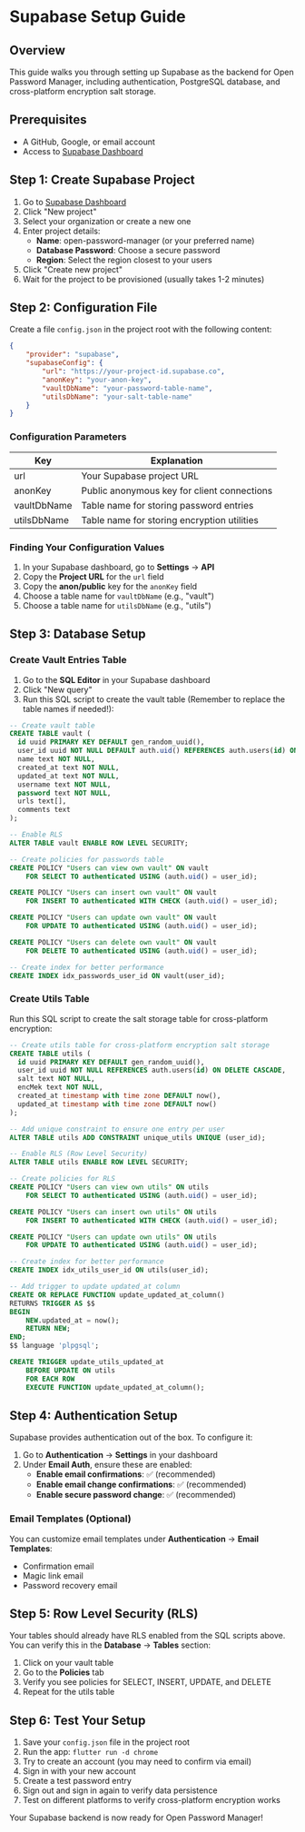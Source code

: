 # Supabase Setup Guide

## Overview
This guide walks you through setting up Supabase as the backend for Open Password Manager, including authentication, PostgreSQL database, and cross-platform encryption salt storage.

## Prerequisites
- A GitHub, Google, or email account
- Access to [Supabase Dashboard](https://supabase.com/dashboard)

## Step 1: Create Supabase Project

1. Go to [Supabase Dashboard](https://supabase.com/dashboard)
2. Click "New project"
3. Select your organization or create a new one
4. Enter project details:
   - **Name**: open-password-manager (or your preferred name)
   - **Database Password**: Choose a secure password
   - **Region**: Select the region closest to your users
5. Click "Create new project"
6. Wait for the project to be provisioned (usually takes 1-2 minutes)

## Step 2: Configuration File

Create a file `config.json` in the project root with the following content:

```json
{
    "provider": "supabase",
    "supabaseConfig": {
        "url": "https://your-project-id.supabase.co",
        "anonKey": "your-anon-key",
        "vaultDbName": "your-password-table-name",
        "utilsDbName": "your-salt-table-name"
    }
}
```

### Configuration Parameters

| Key | Explanation |
| --- | --- |
| url | Your Supabase project URL |
| anonKey | Public anonymous key for client connections |
| vaultDbName | Table name for storing password entries |
| utilsDbName | Table name for storing encryption utilities |

### Finding Your Configuration Values

1. In your Supabase dashboard, go to **Settings** → **API**
2. Copy the **Project URL** for the `url` field
3. Copy the **anon/public** key for the `anonKey` field
4. Choose a table name for `vaultDbName` (e.g., "vault")
5. Choose a table name for `utilsDbName` (e.g., "utils")

## Step 3: Database Setup

### Create Vault Entries Table

1. Go to the **SQL Editor** in your Supabase dashboard
2. Click "New query"
3. Run this SQL script to create the vault table (Remember to replace the table names if needed!):

```sql
-- Create vault table
CREATE TABLE vault (
  id uuid PRIMARY KEY DEFAULT gen_random_uuid(),
  user_id uuid NOT NULL DEFAULT auth.uid() REFERENCES auth.users(id) ON DELETE CASCADE,
  name text NOT NULL,
  created_at text NOT NULL,
  updated_at text NOT NULL,
  username text NOT NULL,
  password text NOT NULL,
  urls text[],
  comments text
);

-- Enable RLS
ALTER TABLE vault ENABLE ROW LEVEL SECURITY;

-- Create policies for passwords table
CREATE POLICY "Users can view own vault" ON vault
    FOR SELECT TO authenticated USING (auth.uid() = user_id);

CREATE POLICY "Users can insert own vault" ON vault
    FOR INSERT TO authenticated WITH CHECK (auth.uid() = user_id);

CREATE POLICY "Users can update own vault" ON vault
    FOR UPDATE TO authenticated USING (auth.uid() = user_id);

CREATE POLICY "Users can delete own vault" ON vault
    FOR DELETE TO authenticated USING (auth.uid() = user_id);

-- Create index for better performance
CREATE INDEX idx_passwords_user_id ON vault(user_id);
```

### Create Utils Table

Run this SQL script to create the salt storage table for cross-platform encryption:

```sql
-- Create utils table for cross-platform encryption salt storage
CREATE TABLE utils (
  id uuid PRIMARY KEY DEFAULT gen_random_uuid(),
  user_id uuid NOT NULL REFERENCES auth.users(id) ON DELETE CASCADE,
  salt text NOT NULL,
  encMek text NOT NULL,
  created_at timestamp with time zone DEFAULT now(),
  updated_at timestamp with time zone DEFAULT now()
);

-- Add unique constraint to ensure one entry per user
ALTER TABLE utils ADD CONSTRAINT unique_utils UNIQUE (user_id);

-- Enable RLS (Row Level Security)
ALTER TABLE utils ENABLE ROW LEVEL SECURITY;

-- Create policies for RLS
CREATE POLICY "Users can view own utils" ON utils
    FOR SELECT TO authenticated USING (auth.uid() = user_id);

CREATE POLICY "Users can insert own utils" ON utils
    FOR INSERT TO authenticated WITH CHECK (auth.uid() = user_id);

CREATE POLICY "Users can update own utils" ON utils
    FOR UPDATE TO authenticated USING (auth.uid() = user_id);

-- Create index for better performance
CREATE INDEX idx_utils_user_id ON utils(user_id);

-- Add trigger to update updated_at column
CREATE OR REPLACE FUNCTION update_updated_at_column()
RETURNS TRIGGER AS $$
BEGIN
    NEW.updated_at = now();
    RETURN NEW;
END;
$$ language 'plpgsql';

CREATE TRIGGER update_utils_updated_at 
    BEFORE UPDATE ON utils 
    FOR EACH ROW 
    EXECUTE FUNCTION update_updated_at_column();
```

## Step 4: Authentication Setup

Supabase provides authentication out of the box. To configure it:

1. Go to **Authentication** → **Settings** in your dashboard
2. Under **Email Auth**, ensure these are enabled:
   - **Enable email confirmations**: ✅ (recommended)
   - **Enable email change confirmations**: ✅ (recommended)
   - **Enable secure password change**: ✅ (recommended)

### Email Templates (Optional)

You can customize email templates under **Authentication** → **Email Templates**:
- Confirmation email
- Magic link email  
- Password recovery email

## Step 5: Row Level Security (RLS)

Your tables should already have RLS enabled from the SQL scripts above. You can verify this in the **Database** → **Tables** section:

1. Click on your vault table
2. Go to the **Policies** tab
3. Verify you see policies for SELECT, INSERT, UPDATE, and DELETE
4. Repeat for the utils table

## Step 6: Test Your Setup

1. Save your `config.json` file in the project root
2. Run the app: `flutter run -d chrome`
3. Try to create an account (you may need to confirm via email)
4. Sign in with your new account
5. Create a test password entry
6. Sign out and sign in again to verify data persistence
7. Test on different platforms to verify cross-platform encryption works

Your Supabase backend is now ready for Open Password Manager!
